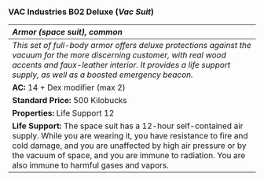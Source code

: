 ### VAC Industries B02 Deluxe (*Vac Suit*)

| _Armor (space suit), common_ | 
|:-------------|
| _This set of full-body armor offers deluxe protections against the vacuum for the more discerning customer, with real wood accents and faux-leather interior. It provides a life support supply, as well as a boosted emergency beacon._ | 
| **AC:** 14 + Dex modifier (max 2) |
| **Standard Price:** 500 Kilobucks |
| **Properties:** Life Support 12 |
| **Life Support:** The space suit has a 12-hour self-contained air supply. While you are wearing it, you have resistance to fire and cold damage, and you are unaffected by high air pressure or by the vacuum of space, and you are immune to radiation. You are also immune to harmful gases and vapors. |